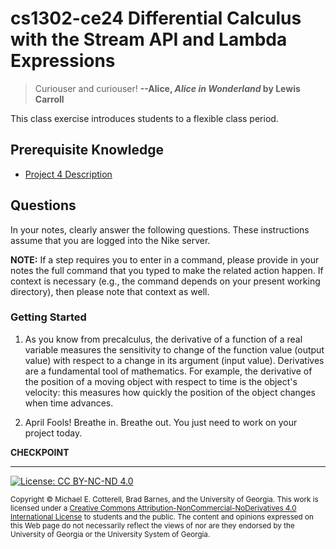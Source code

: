 # cs1302-ce24 Differential Calculus with the Stream API and Lambda Expressions

> Curiouser and curiouser!
> **--Alice, _Alice in Wonderland_ by Lewis Carroll**

This class exercise introduces students to a flexible class period.

## Prerequisite Knowledge

* [Project 4 Description](https://github.com/cs1302uga/cs1302-gallery/)

## Questions

In your notes, clearly answer the following questions. These instructions assume that you are 
logged into the Nike server. 

**NOTE:** If a step requires you to enter in a command, please provide in your notes the full 
command that you typed to make the related action happen. If context is necessary (e.g., the 
command depends on your present working directory), then please note that context as well.

### Getting Started

1. As you know from precalculus, the derivative of a function of a real variable measures 
   the sensitivity to change of the function value (output value) with respect to a change 
   in its argument (input value). Derivatives are a fundamental tool of mathematics. For example, 
   the derivative of the position of a moving object with respect to time is the object's 
   velocity: this measures how quickly the position of the object changes when time advances.

1. April Fools! Breathe in. Breathe out. You just need to work on your project today.

**CHECKPOINT**

<hr/>

[![License: CC BY-NC-ND 4.0](https://img.shields.io/badge/License-CC%20BY--NC--ND%204.0-lightgrey.svg)](http://creativecommons.org/licenses/by-nc-nd/4.0/)

<small>
Copyright &copy; Michael E. Cotterell, Brad Barnes, and the University of Georgia.
This work is licensed under a <a rel="license" href="http://creativecommons.org/licenses/by-nc-nd/4.0/">Creative Commons Attribution-NonCommercial-NoDerivatives 4.0 International License</a> to students and the public.
The content and opinions expressed on this Web page do not necessarily reflect the views of nor are they endorsed by the University of Georgia or the University System of Georgia.
</small>
